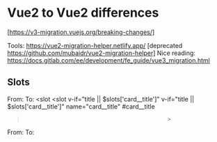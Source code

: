 # Vue2 to Vue2 differences
[https://v3-migration.vuejs.org/breaking-changes/]

Tools: https://vue2-migration-helper.netlify.app/ [deprecated https://github.com/mubaidr/vue2-migration-helper]
Nice reading: https://docs.gitlab.com/ee/development/fe_guide/vue3_migration.html

## Slots
From:                                               To:
<slot                                               <slot
  v-if="title || $slots['card__title']"              v-if="title || $slots['card__title']"
  name="card__title"                                 #card__title
>                                                   >

From:                                  To:
<template slot="slotName">      =>     <template #slotName>


## emits
- If:
  this.$emit('default-click', payload)
  this.$emit('update:buttons-config', payload)

-Add:
   emits: [
    'default-click',
    'option-click',
    'update:buttons-config'
  ],


## translations
From:                                          To:
vueI18n.t('global.copy')          =>           vueI18n.global.t('global.copy')
vueI18n.tc('global.product', 1)   =>           vueI18n.global.tc('global.product', 1)


## attribute.sync
From:                                                               To:
:allowed-columns-targets.sync="allowedColumnsTargets"      =>       v-model:allowed-columns-targets="allowedColumnsTargets"


## .native
From                         To
@click.native      =>        @click


## $listeners
From                                     To
this.$listeners[listenerName]    =>      this.$attrs.$listeners[listenerName]

## $props
From                             To
this.$props[propName]    =>      this.$attrs.$props[propName]

## $attrs now includes class and style attributes

## $scopedSlots
 property is removed and all slots are exposed via $slots as functions

## Lifecycle hooks
From                                  To
  beforeDestroy() {...}      =>       beforeUnmount() {...}
  destroyed                  =>       unmounted


## EventBus
?

## Plugins


## Directives

## v-model
First the property value has been renamed to modelValue

<ChildComponent v-model="pageTitle" />


ChildComponent needs to be rewritten like this:

props: {
  modelValue: String // previously was `value: String`
},

emits: ['update:modelValue'],

methods: {
  changePageTitle(title) {
    this.$emit('update:modelValue', title)
  }
}

## Vue instance methods :
$set / Vue.set, $delete / Vue.delete, $on, $off, $once, $destroy

example:

Before
this.$set(this.person, 'name', "John")
‍

After
this.personObject['name'] = "John"

## $children
removed

## <template> tags
with no special directives (v-if/else-if/else, v-for, or v-slot) are now treated as plain elements and will result in a native <template> element instead of rendering its inner content.

## :key usage changed
NEW: keys are no longer necessary on v-if/v-else/v-else-if branches, since Vue now automatically generates unique keys.
BREAKING: If you manually provide keys, then each branch must use a unique key. You can no longer intentionally use the same key to force branch reuse.
BREAKING: <template v-for> key should be placed on the <template> tag (rather than on its children).